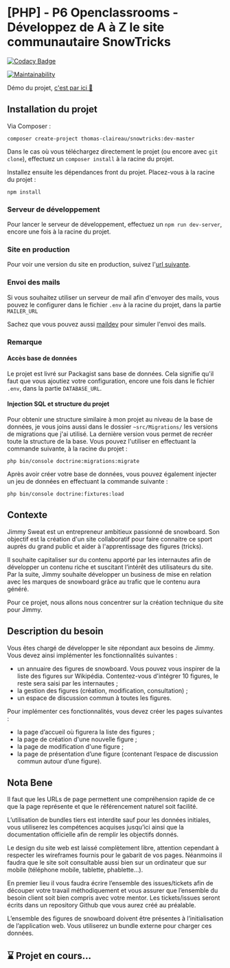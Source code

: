 # [PHP] - P6 Openclassrooms - Développez de A à Z le site communautaire SnowTricks

[![Codacy Badge](https://api.codacy.com/project/badge/Grade/38908a1ea0204cd39996400db31ba8eb)](https://www.codacy.com/manual/thomas-claireau/PHP-P6-Openclassrooms?utm_source=github.com&utm_medium=referral&utm_content=thomas-claireau/PHP-P6-Openclassrooms&utm_campaign=Badge_Grade)

[![Maintainability](https://api.codeclimate.com/v1/badges/56882df21a146f2e28bf/maintainability)](https://codeclimate.com/github/thomas-claireau/PHP-P6-Openclassrooms/maintainability)

Démo du projet, [c'est par ici 👋](https://recette.thomas-claireau.fr/)

## Installation du projet

Via Composer :

```text
composer create-project thomas-claireau/snowtricks:dev-master
```

Dans le cas où vous téléchargez directement le projet (ou encore avec `git clone`), effectuez un `composer install` à la racine du projet.

Installez ensuite les dépendances front du projet. Placez-vous à la racine du projet :

```text
npm install
```

### Serveur de développement

Pour lancer le serveur de développement, effectuez un `npm run dev-server`, encore une fois à la racine du projet.

### Site en production

Pour voir une version du site en production, suivez l'[url suivante](https://recette.thomas-claireau.fr).

### Envoi des mails

Si vous souhaitez utiliser un serveur de mail afin d'envoyer des mails, vous pouvez le configurer dans le fichier `.env` à la racine du projet, dans la partie `MAILER_URL`

Sachez que vous pouvez aussi [maildev](https://www.npmjs.com/package/maildev) pour simuler l'envoi des mails.

### Remarque

#### Accès base de données

Le projet est livré sur Packagist sans base de données. Cela signifie qu'il faut que vous ajoutiez votre configuration, encore une fois dans le fichier `.env`, dans la partie `DATABASE_URL`.

#### Injection SQL et structure du projet

Pour obtenir une structure similaire à mon projet au niveau de la base de données, je vous joins aussi dans le dossier `~src/Migrations/` les versions de migrations que j'ai utilisé. La dernière version vous permet de recréer toute la structure de la base. Vous pouvez l'utiliser en effectuant la commande suivante, à la racine du projet :

```text
php bin/console doctrine:migrations:migrate
```

Après avoir créer votre base de données, vous pouvez également injecter un jeu de données en effectuant la commande suivante :

```text
php bin/console doctrine:fixtures:load
```

## Contexte

Jimmy Sweat est un entrepreneur ambitieux passionné de snowboard. Son objectif est la création d'un site collaboratif pour faire connaitre ce sport auprès du grand public et aider à l'apprentissage des figures (tricks).

Il souhaite capitaliser sur du contenu apporté par les internautes afin de développer un contenu riche et suscitant l’intérêt des utilisateurs du site. Par la suite, Jimmy souhaite développer un business de mise en relation avec les marques de snowboard grâce au trafic que le contenu aura généré.

Pour ce projet, nous allons nous concentrer sur la création technique du site pour Jimmy.

## Description du besoin

Vous êtes chargé de développer le site répondant aux besoins de Jimmy. Vous devez ainsi implémenter les fonctionnalités suivantes :

-   un annuaire des figures de snowboard. Vous pouvez vous inspirer de la liste des figures sur Wikipédia. Contentez-vous d'intégrer 10 figures, le reste sera saisi par les internautes ;
-   la gestion des figures (création, modification, consultation) ;
-   un espace de discussion commun à toutes les figures.

Pour implémenter ces fonctionnalités, vous devez créer les pages suivantes :

-   la page d’accueil où figurera la liste des figures ;
-   la page de création d'une nouvelle figure ;
-   la page de modification d'une figure ;
-   la page de présentation d’une figure (contenant l’espace de discussion commun autour d’une figure).

## Nota Bene

Il faut que les URLs de page permettent une compréhension rapide de ce que la page représente et que le référencement naturel soit facilité.

L’utilisation de bundles tiers est interdite sauf pour les données initiales, vous utiliserez les compétences acquises jusqu’ici ainsi que la documentation officielle afin de remplir les objectifs donnés.

Le design du site web est laissé complètement libre, attention cependant à respecter les wireframes fournis pour le gabarit de vos pages. Néanmoins il faudra que le site soit consultable aussi bien sur un ordinateur que sur mobile (téléphone mobile, tablette, phablette…).

En premier lieu il vous faudra écrire l’ensemble des issues/tickets afin de découper votre travail méthodiquement et vous assurer que l’ensemble du besoin client soit bien compris avec votre mentor. Les tickets/issues seront écrits dans un repository Github que vous aurez créé au préalable.

L’ensemble des figures de snowboard doivent être présentes à l’initialisation de l’application web. Vous utiliserez un bundle externe pour charger ces données.

## ⌛ Projet en cours...
